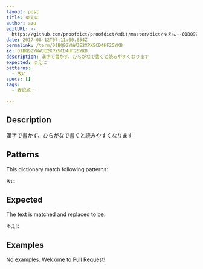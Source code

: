 ```yaml
---
layout: post
title: ゆえに
author: azu
editURL: >-
  https://github.com/proofdict/proofdict/edit/master/dict/ゆえに--01BQ92YWWJE2XPX5CD4HF25YKB.yml
date: 2017-08-12T07:11:00.654Z
permalink: /term/01BQ92YWWJE2XPX5CD4HF25YKB
id: 01BQ92YWWJE2XPX5CD4HF25YKB
description: 漢字で書かず、ひらがなで書くと読みやすくなります
expected: ゆえに
patterns:
  - 故に
specs: []
tags:
  - 表記統一

---
```


## Description

漢字で書かず、ひらがなで書くと読みやすくなります

## Patterns

This dictionary match following patterns:

    故に

## Expected

The text is matched and replaced to be:

    ゆえに

## Examples

No examples. [Welcome to Pull Request](https://github.com/jser/jser.info/edit/master/dict/ゆえに--01BQ92YWWJE2XPX5CD4HF25YKB.yml)!
